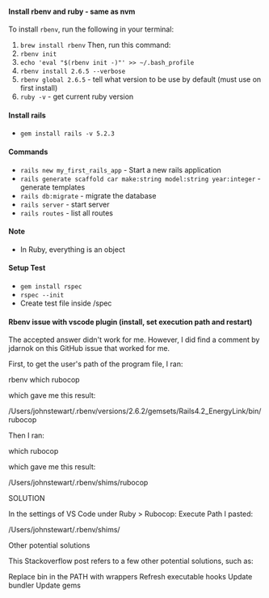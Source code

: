#### Install rbenv and ruby - same as nvm
To install `rbenv`, run the following in your terminal:
1. `brew install rbenv`
Then, run this command:
2. `rbenv init`
3. `echo 'eval "$(rbenv init -)"' >> ~/.bash_profile`
4. `rbenv install 2.6.5 --verbose`
5. `rbenv global 2.6.5` - tell what version to be use by default (must use on first install)
6. `ruby -v` - get current ruby version

#### Install rails
- `gem install rails -v 5.2.3`

#### Commands
- `rails new my_first_rails_app` - Start a new rails application
- `rails generate scaffold car make:string model:string year:integer` - generate templates
- `rails db:migrate` - migrate the database
- `rails server` - start server
- `rails routes` - list all routes

#### Note
- In Ruby, everything is an object

#### Setup Test
- `gem install rspec`
- `rspec --init`
- Create test file inside /spec


#### Rbenv issue with vscode plugin (install, set execution path and restart)
The accepted answer didn't work for me. However, I did find a comment by jdarnok on this GitHub issue that worked for me.

First, to get the user's path of the program file, I ran:

rbenv which rubocop

which gave me this result:

/Users/johnstewart/.rbenv/versions/2.6.2/gemsets/Rails4.2_EnergyLink/bin/rubocop

Then I ran:

which rubocop

which gave me this result:

/Users/johnstewart/.rbenv/shims/rubocop

SOLUTION

In the settings of VS Code under Ruby > Rubocop: Execute Path I pasted:

/Users/johnstewart/.rbenv/shims/

Other potential solutions

This Stackoverflow post refers to a few other potential solutions, such as:

Replace bin in the PATH with wrappers
Refresh executable hooks
Update bundler
Update gems
